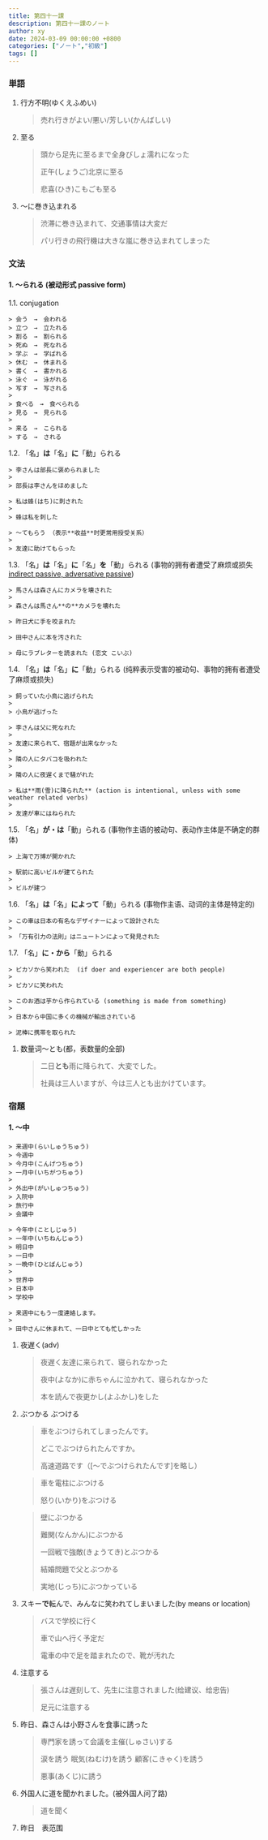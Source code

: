 ```yaml
---
title: 第四十一課
description: 第四十一課のノート
author: xy
date: 2024-03-09 00:00:00 +0800
categories: ["ノート","初級"]
tags: []
---
```


### 単語

1. 行方不明(ゆくえふめい)

    > 売れ行きがよい/悪い/芳しい(かんばしい)

1. 至る
    
    > 頭から足先に至るまで全身びしょ濡れになった
    >
    > 正午(しょうご)北京に至る
    >
    > 悲喜(ひき)こもごも至る

1. ～に巻き込まれる

    > 渋滞に巻き込まれて、交通事情は大変だ
    >
    > パリ行きの飛行機は大きな嵐に巻き込まれてしまった

### 文法

#### 1. ～られる (**被动形式** passive form)

1.1. conjugation

    > 会う　→　会われる
    > 立つ　→　立たれる
    > 割る　→　割られる
    > 死ぬ　→　死なれる
    > 学ぶ　→　学ばれる
    > 休む　→　休まれる
    > 書く　→　書かれる
    > 泳ぐ　→　泳がれる
    > 写す　→　写される
    > 
    > 食べる　→　食べられる
    > 見る　→　見られる
    >
    > 来る　→　こられる
    > する　→　される

1.2. 「名」**は**「名」**に**「動」られる

    > 李さんは部長に褒められました
    >
    > 部長は李さんをほめました
    
    > 私は蜂(はち)に刺された
    >
    > 蜂は私を刺した

    > ～てもらう （表示**收益**时更常用授受关系）
    >
    > 友達に助けてもらった

1.3. 「名」**は**「名」**に**「名」**を**「動」られる (事物的拥有者遭受了麻烦或损失 [indirect passive, adversative passive](https://www.tofugu.com/japanese-grammar/verb-passive-form-rareru/))

    > 馬さんは森さんにカメラを壊された
    >
    > 森さんは馬さん**の**カメラを壊れた

    > 昨日犬に手を咬まれた

    > 田中さんに本を汚された

    > 母にラブレターを読まれた (恋文 こいぶ)

1.4. 「名」**は**「名」**に**「動」られる (纯粹表示受害的被动句、事物的拥有者遭受了麻烦或损失)

    > 飼っていた小鳥に逃げられた
    >
    > 小鳥が逃げった

    > 李さんは父に死なれた
    >
    > 友達に来られて、宿題が出来なかった
    >
    > 隣の人にタバコを吸われた
    >
    > 隣の人に夜遅くまで騒がれた
    
    > 私は**雨(雪)に降られた** (action is intentional, unless with some weather related verbs)
    >
    > 友達が車にはねられた

1.5. 「名」**が・は**「動」られる (事物作主语的被动句、表动作主体是不确定的群体)

    > 上海で万博が開かれた
    
    > 駅前に高いビルが建てられた
    >
    > ビルが建つ

1.6. 「名」**は**「名」**によって**「動」られる (事物作主语、动词的主体是特定的)

    > この車は日本の有名なデザイナーによって設計された
    >
    > 「万有引力の法則」はニュートンによって発見された

1.7. 「名」**に・から**「動」られる

    > ピカソから笑われた  (if doer and experiencer are both people)
    >
    > ピカソに笑われた 

    > このお酒は芋から作られている (something is made from something)
    > 
    > 日本から中国に多くの機械が輸出されている

    > 泥棒に携帯を取られた


1. 数量词～とも(都，表数量的全部)

    > 二日**とも**雨に降られて、大変でした。
    >
    > 社員は三人いますが、今は三人とも出かけています。

### 宿題

#### 1. **～中**

    > 来週中(らいしゅうちゅう)
    > 今週中
    > 今月中(こんげつちゅう)
    > 一月中(いちがつちゅう)
    >
    > 外出中(がいしゅつちゅう)
    > 入院中
    > 旅行中
    > 会議中
    
    > 今年中(ことしじゅう)
    > 一年中(いちねんじゅう)
    > 明日中
    > 一日中
    > 一晩中(ひとばんじゅう)
    >
    > 世界中
    > 日本中
    > 学校中

    > 来週中にもう一度連絡します。
    >
    > 田中さんに休まれて、一日中とても忙しかった

1. 夜遅く(adv)

    > 夜遅く友達に来られて、寝られなかった
    >
    > 夜中(よなか)に赤ちゃんに泣かれて、寝られなかった
    >
    > 本を読んで夜更かし(よふかし)をした

1. ぶつかる ぶつける

    > 車をぶつけられてしまったんです。
    >
    > どこでぶつけられたんですか。
    >
    > 高速道路です（[～でぶつけられたんです]を略し）
    
    > 車を電柱にぶつける
    >
    > 怒り(いかり)をぶつける

    > 壁にぶつかる
    >
    > 難関(なんかん)にぶつかる
    >
    > 一回戦で強敵(きょうてき)とぶつかる
    >
    > 結婚問題で父とぶつかる
    >
    > 実地(じっち)にぶつかっている


1. スキー**で**転んで、みんなに笑われてしまいました(by means or location)

    > バスで学校に行く
    >
    > 車で山へ行く予定だ
    >
    > 電車の中で足を踏まれたので、靴が汚れた

1. 注意する

    > 張さんは遅刻して、先生に注意されました(给建议、给忠告)
    >
    > 足元に注意する

1. 昨日、森さんは小野さんを食事に誘った

    > 専門家を誘って会議を主催(しゅさい)する
    >
    > 涙を誘う
    > 眠気(ねむけ)を誘う
    > 顧客(こきゃく)を誘う
    >
    > 悪事(あくじ)に誘う

1. 外国人に道を聞かれました。(被外国人问了路)

    > 道を聞く

1. 昨日　表范围
